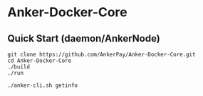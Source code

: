 # Anker-Docker-Core

## Quick Start (daemon/AnkerNode)

```text
git clone https://github.com/AnkerPay/Anker-Docker-Core.git
cd Anker-Docker-Core
./build
./run

./anker-cli.sh getinfo
```
